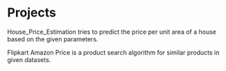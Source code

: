 # Projects
House_Price_Estimation tries to predict the price per unit area of a house based on the given parameters.


Flipkart Amazon Price is a product search algorithm for similar products in given datasets.
